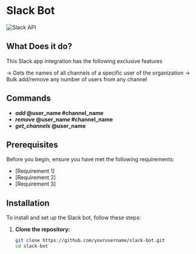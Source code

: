 # Slack Bot

![Slack API](https://upload.wikimedia.org/wikipedia/commons/thumb/b/b9/Slack_Technologies_Logo.svg/2560px-Slack_Technologies_Logo.svg.png)

## What Does it do?

This Slack app integration has the following exclusive features

→  Gets the names of all channels of a specific user of the organization
→ Bulk add/remove any number of users from any channel
## Commands

- **_add_ @user_name #channel_name**
- **_remove_ @user_name #channel_name**
- **_get_channels_ @user_name**


## Prerequisites

Before you begin, ensure you have met the following requirements:

- [Requirement 1]
- [Requirement 2]
- [Requirement 3]

## Installation

To install and set up the Slack bot, follow these steps:

1. **Clone the repository:**

   ```bash
   git clone https://github.com/yourusername/slack-bot.git
   cd slack-bot
